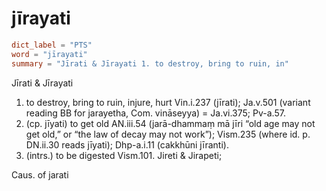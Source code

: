 # jīrayati

``` toml
dict_label = "PTS"
word = "jīrayati"
summary = "Jīrati & Jīrayati 1. to destroy, bring to ruin, in"
```

Jīrati & Jīrayati
1. to destroy, bring to ruin, injure, hurt Vin.i.237 (jīrati); Ja.v.501 (variant reading BB for jarayetha, Com. vināseyya) = Ja.vi.375; Pv\-a.57.
2. (cp. jīyati) to get old AN.iii.54 (jarā\-dhammaṃ mā jīri “old age may not get old,” or “the law of decay may not work”); Vism.235 (where id. p. DN.ii.30 reads jīyati); Dhp\-a.i.11 (cakkhūni jīranti).
3. (intrs.) to be digested Vism.101. Jireti & Jirapeti;

Caus. of jarati

